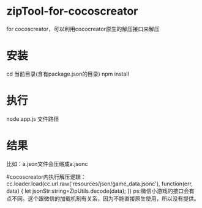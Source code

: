 # zipTool-for-cocoscreator
for cocoscreator，可以利用cococreator原生的解压接口来解压

# 安装
cd 当前目录(含有package.json的目录)
npm install 

# 执行
node app.js 文件路径

# 结果
比如：a.json文件会压缩成a.jsonc

#cocoscreator内执行解压逻辑：
cc.loader.load(cc.url.raw('resources/json/game_data.jsonc'), function(err, data) {
    let jsonStr:string=ZipUtils.decode(data);
})
ps:微信小游戏的接口会有点不同。这个跟微信的加载机制有关系，因为不能直接原生使用，所以没有提供。
